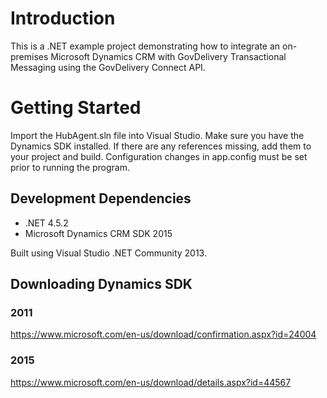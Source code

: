 # Introduction

This is a .NET example project demonstrating how to integrate an on-premises Microsoft Dynamics CRM with GovDelivery Transactional Messaging using the GovDelivery Connect API.

# Getting Started

Import the HubAgent.sln file into Visual Studio. Make sure you have the Dynamics SDK installed. If there are any references missing, add them to your project and build. Configuration changes in app.config must be set prior to running the program.

## Development Dependencies

* .NET 4.5.2
* Microsoft Dynamics CRM SDK 2015

Built using Visual Studio .NET Community 2013.

## Downloading Dynamics SDK
### 2011
https://www.microsoft.com/en-us/download/confirmation.aspx?id=24004
### 2015
https://www.microsoft.com/en-us/download/details.aspx?id=44567
